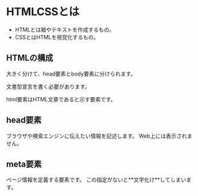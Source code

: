 # HTMLCSSとは

- HTMLとは箱やテキストを作成するもの。
- CSSとはHTMLを視覚化するもの。

## HTMLの構成

大きく分けて、head要素とbody要素に分けられます。

文書型宣言を書く必要があります。
<!DOCTYPE HTML>
html要素はHTML文章であると示す要素です。
<html lang="ja">

## head要素

  ブラウザや検索エンジンに伝えたい情報を記述します。
  Web上には表示されません。

## meta要素

  <meta charset="UTF-8" />
  ページ情報を定義する要素です。
  この指定がないと**文字化け**してしまいます。

##
